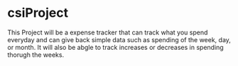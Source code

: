 # csiProject
This Project will be a expense tracker that can track what you spend everyday and can give back simple data such as spending of the week, day, or month. It will also be abgle to track increases or decreases in spending thorugh the weeks.

